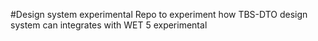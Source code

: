 #Design system experimental
Repo to experiment how TBS-DTO design system can integrates with WET 5 experimental
